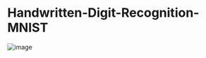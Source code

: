 # Handwritten-Digit-Recognition-MNIST
![image](https://github.com/user-attachments/assets/fa3e9eca-13dd-43aa-9cae-61d9987358f0)
